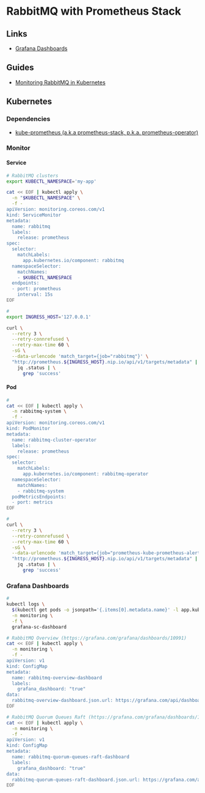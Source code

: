 # RabbitMQ with Prometheus Stack

## Links

- [Grafana Dashboards](https://github.com/rabbitmq/cluster-operator/tree/main/observability/grafana/dashboards)

## Guides

- [Monitoring RabbitMQ in Kubernetes](https://rabbitmq.com/kubernetes/operator/operator-monitoring.html)

## Kubernetes

### Dependencies

- [kube-prometheus (a.k.a prometheus-stack, p.k.a. prometheus-operator)](/prometheus/prometheus-stack.md)

### Monitor

#### Service

```sh
# RabbitMQ clusters
export KUBECTL_NAMESPACE='my-app'

cat << EOF | kubectl apply \
  -n "$KUBECTL_NAMESPACE" \
  -f -
apiVersion: monitoring.coreos.com/v1
kind: ServiceMonitor
metadata:
  name: rabbitmq
  labels:
    release: prometheus
spec:
  selector:
    matchLabels:
      app.kubernetes.io/component: rabbitmq
  namespaceSelector:
    matchNames:
    - $KUBECTL_NAMESPACE
  endpoints:
  - port: prometheus
    interval: 15s
EOF

#
export INGRESS_HOST='127.0.0.1'

curl \
  --retry 3 \
  --retry-connrefused \
  --retry-max-time 60 \
  -sG \
  --data-urlencode 'match_target={job="rabbitmq"}' \
  "http://prometheus.${INGRESS_HOST}.nip.io/api/v1/targets/metadata" | \
    jq .status | \
      grep 'success'
```

#### Pod

```sh
#
cat << EOF | kubectl apply \
  -n rabbitmq-system \
  -f -
apiVersion: monitoring.coreos.com/v1
kind: PodMonitor
metadata:
  name: rabbitmq-cluster-operator
  labels:
    release: prometheus
spec:
  selector:
    matchLabels:
      app.kubernetes.io/component: rabbitmq-operator
  namespaceSelector:
    matchNames:
    - rabbitmq-system
  podMetricsEndpoints:
  - port: metrics
EOF

#
curl \
  --retry 3 \
  --retry-connrefused \
  --retry-max-time 60 \
  -sG \
  --data-urlencode 'match_target={job="prometheus-kube-prometheus-alertmanager"}' \
  "http://prometheus.${INGRESS_HOST}.nip.io/api/v1/targets/metadata" | \
    jq .status | \
      grep 'success'
```

### Grafana Dashboards

```sh
#
kubectl logs \
  $(kubectl get pods -o jsonpath='{.items[0].metadata.name}' -l app.kubernetes.io/name=grafana -n monitoring) \
  -n monitoring \
  -f \
  grafana-sc-dashboard

# RabbitMQ Overview (https://grafana.com/grafana/dashboards/10991)
cat << EOF | kubectl apply \
  -n monitoring \
  -f -
apiVersion: v1
kind: ConfigMap
metadata:
  name: rabbitmq-overview-dashboard
  labels:
    grafana_dashboard: "true"
data:
  rabbitmq-overview-dashboard.json.url: https://grafana.com/api/dashboards/10991/revisions/11/download
EOF

# RabbitMQ Quorum Queues Raft (https://grafana.com/grafana/dashboards/11340)
cat << EOF | kubectl apply \
  -n monitoring \
  -f -
apiVersion: v1
kind: ConfigMap
metadata:
  name: rabbitmq-quorum-queues-raft-dashboard
  labels:
    grafana_dashboard: "true"
data:
  rabbitmq-quorum-queues-raft-dashboard.json.url: https://grafana.com/api/dashboards/11340/revisions/5/download
EOF
```
